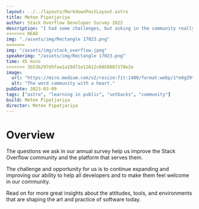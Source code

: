 ```yaml
---
layout: ../../layouts/MarkdownPostLayout.astro
title: Metee Pipatjariya
author: Stack Overflow Developer Survey 2022
description: "I had some challenges, but asking in the community really helped!"
<<<<<<< HEAD
img: "./assets/img/Rectangle 17023.png"
=======
img: "/assets/img/stack_overflow.jpeg"
speakerimg: "/assets/img/Rectangle 17023.png"
time: 45 mins
>>>>>>> 3b53b297d5faa1a19d71e12612c6058887178e2e
image:
  url: "https://miro.medium.com/v2/resize:fit:1400/format:webp/1*o0gZ9tb8kNfBtuzLK0-wUA.png"
  alt: "The word community with a heart."
pubDate: 2023-03-09
tags: ["astro", "learning in public", "setbacks", "community"]
build: Metee Pipatjariya
director: Metee Pipatjariya
---
```


# Overview

The questions we ask in our annual survey help us improve the Stack Overflow community and the platform that serves them.

The challenge and opportunity for us is to continue expanding and improving our ability to help all developers and to make them feel welcome in our community.

Read on for more great insights about the attitudes, tools, and environments that are shaping the art and practice of software today.
